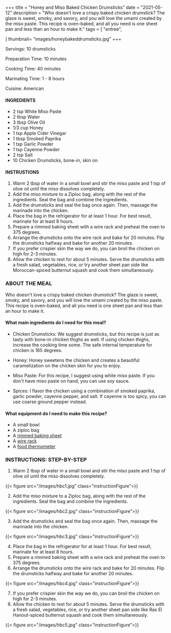 +++
title = "Honey and Miso Baked Chicken Drumsticks"
date = "2021-05-12"
description = "Who doesn't love a crispy baked chicken drumstick? The glaze is sweet, smoky, and savory, and you will love the umami created by the miso paste. This recipe is oven-baked, and all you need is one sheet pan and less than an hour to make it."
tags = [
    "entree",
  
]
thumbnail= "images/honeybakeddrumsticks.jpg"
+++

Servings: 10 drumsticks  <!--more-->

Preparation Time: 10 minutes

Cooking Time: 40 minutes

Marinating Time: 1 - 8 hours 

Cuisine: American 

#### INGREDIENTS 

* 2 tsp White Miso Paste
* 2 tbsp Water 
* 3 tbsp Olive Oil
* 1/3 cup Honey
* 1 tsp Apple Cider Vinegar
* 1 tbsp Smoked Paprika
* 1 tsp Garlic Powder
* 1 tsp Cayenne Powder 
* 2 tsp Salt 
* 10 Chicken Drumsticks, bone-in, skin on

#### INSTRUSTIONS

1. Warm 2 tbsp of water in a small bowl and stir the miso paste and 1 tsp of olive oil until the miso dissolves completely. 
2. Add the miso mixture to a Ziploc bag, along with the rest of the ingredients. Seal the bag and combine the ingredients. 
3. Add the drumsticks and seal the bag once again. Then, massage the marinade into the chicken. 
4. Place the bag in the refrigerator for at least 1 hour. For best result, marinate for at least 8 hours. 
5. Prepare a rimmed baking sheet with a wire rack and preheat the oven to 375 degrees. 
6. Arrange the drumsticks onto the wire rack and bake for 20 minutes. Flip the drumsticks halfway and bake for another 20 minutes. 
7. If you prefer crispier skin the way we do, you can broil the chicken on high for 2-3 minutes. 
8. Allow the chicken to rest for about 5 minutes. Serve the drumsticks with a fresh salad, vegetables, rice, or try another sheet pan side like Moroccan-spiced butternut squash and cook them simultaneously.

### ABOUT THE MEAL

Who doesn't love a crispy baked chicken drumstick? The glaze is sweet, smoky, and savory, and you will love the umami created by the miso paste. This recipe is oven-baked, and all you need is one sheet pan and less than an hour to make it.

#### What main ingredients do I need for this meal?

* Chicken Drumsticks: We suggest drumsticks, but this recipe is just as tasty with bone-in chicken thighs as well. If using chicken thighs, increase the cooking time some. The safe internal temperature for chicken is 165 degrees. 

* Honey: Honey sweetens the chicken and creates a beautiful caramelization on the chicken skin for you to enjoy. 

* Miso Paste: For this recipe, I suggest using white miso paste. If you don't have miso paste on hand, you can use soy sauce.  

* Spices: I flavor the chicken using a combination of smoked paprika, garlic powder, cayenne pepper, and salt. If cayenne is too spicy, you can use coarse ground pepper instead. 

#### What equipment do I need to make this recipe?

* A small bowl 
* A ziploc bag 
* A [rimmed baking sheet](https://amzn.to/3uIJ2sZ) 
* A [wire rack](https://amzn.to/3w2Mkrm) 
* A [food thermometer](https://amzn.to/3hzL5w7)

### INSTRUCTIONS: STEP-BY-STEP 

1. Warm 2 tbsp of water in a small bowl and stir the miso paste and 1 tsp of olive oil until the miso dissolves completely. 

{{< figure src="/images/hbc1.jpg" class="instructionFigure">}}

2. Add the miso mixture to a Ziploc bag, along with the rest of the ingredients. Seal the bag and combine the ingredients. 

{{< figure src="/images/hbc2.jpg" class="instructionFigure">}}

3. Add the drumsticks and seal the bag once again. Then, massage the marinade into the chicken. 

{{< figure src="/images/hbc3.jpg" class="instructionFigure">}}

4. Place the bag in the refrigerator for at least 1 hour. For best result, marinate for at least 8 hours. 
5. Prepare a rimmed baking sheet with a wire rack and preheat the oven to 375 degrees. 
6. Arrange the drumsticks onto the wire rack and bake for 20 minutes. Flip the drumsticks halfway and bake for another 20 minutes. 

{{< figure src="/images/hbc4.jpg" class="instructionFigure">}}

7. If you prefer crispier skin the way we do, you can broil the chicken on high for 2-3 minutes. 
8. Allow the chicken to rest for about 5 minutes. Serve the drumsticks with a fresh salad, vegetables, rice, or try another sheet pan side like Ras El Hanout-spiced butternut squash and cook them simultaneously.

{{< figure src="/images/hbc5.jpg" class="instructionFigure">}}
